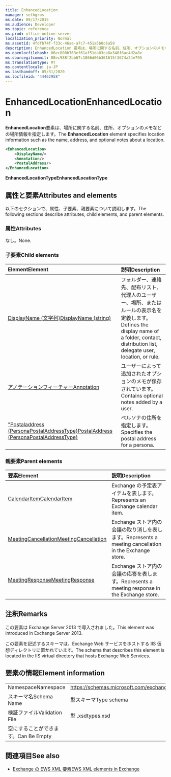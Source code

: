 ```yaml
---
title: EnhancedLocation
manager: sethgros
ms.date: 09/17/2015
ms.audience: Developer
ms.topic: reference
ms.prod: office-online-server
localization_priority: Normal
ms.assetid: 4fdfb74f-f33c-46ae-a7c7-451a5b0c6a59
description: EnhancedLocation 要素は、場所に関する名前、住所、オプションのメモなどの場所情報を指定します。
ms.openlocfilehash: 06ec800b763ef61af51da03ca8a340f6ac4d2a8e
ms.sourcegitcommit: 88ec988f2bb67c1866d06b361615f3674a24e795
ms.translationtype: MT
ms.contentlocale: ja-JP
ms.lasthandoff: 05/31/2020
ms.locfileid: "44462958"
---
```

# <a name="enhancedlocation"></a><span data-ttu-id="6e11e-103">EnhancedLocation</span><span class="sxs-lookup"><span data-stu-id="6e11e-103">EnhancedLocation</span></span>

<span data-ttu-id="6e11e-104">**EnhancedLocation**要素は、場所に関する名前、住所、オプションのメモなどの場所情報を指定します。</span><span class="sxs-lookup"><span data-stu-id="6e11e-104">The **EnhancedLocation** element specifies location information such as the name, address, and optional notes about a location.</span></span> 
  
```XML
<EnhancedLocation>
    <DisplayName/>
    <Annotation/>
    <PostalAddress/>
</EnhancedLocation>
```

 <span data-ttu-id="6e11e-105">**EnhancedLocationType**</span><span class="sxs-lookup"><span data-stu-id="6e11e-105">**EnhancedLocationType**</span></span>
## <a name="attributes-and-elements"></a><span data-ttu-id="6e11e-106">属性と要素</span><span class="sxs-lookup"><span data-stu-id="6e11e-106">Attributes and elements</span></span>

<span data-ttu-id="6e11e-107">以下のセクションで、属性、子要素、親要素について説明します。</span><span class="sxs-lookup"><span data-stu-id="6e11e-107">The following sections describe attributes, child elements, and parent elements.</span></span>
  
### <a name="attributes"></a><span data-ttu-id="6e11e-108">属性</span><span class="sxs-lookup"><span data-stu-id="6e11e-108">Attributes</span></span>

<span data-ttu-id="6e11e-109">なし。</span><span class="sxs-lookup"><span data-stu-id="6e11e-109">None.</span></span>
  
### <a name="child-elements"></a><span data-ttu-id="6e11e-110">子要素</span><span class="sxs-lookup"><span data-stu-id="6e11e-110">Child elements</span></span>

|<span data-ttu-id="6e11e-111">**Element**</span><span class="sxs-lookup"><span data-stu-id="6e11e-111">**Element**</span></span>|<span data-ttu-id="6e11e-112">**説明**</span><span class="sxs-lookup"><span data-stu-id="6e11e-112">**Description**</span></span>|
|:-----|:-----|
|[<span data-ttu-id="6e11e-113">DisplayName (文字列)</span><span class="sxs-lookup"><span data-stu-id="6e11e-113">DisplayName (string)</span></span>](displayname-string.md) <br/> |<span data-ttu-id="6e11e-114">フォルダー、連絡先、配布リスト、代理人のユーザー、場所、またはルールの表示名を定義します。</span><span class="sxs-lookup"><span data-stu-id="6e11e-114">Defines the display name of a folder, contact, distribution list, delegate user, location, or rule.</span></span>  <br/> |
|[<span data-ttu-id="6e11e-115">アノテーションフィーチャー</span><span class="sxs-lookup"><span data-stu-id="6e11e-115">Annotation</span></span>](annotation.md) <br/> |<span data-ttu-id="6e11e-116">ユーザーによって追加されたオプションのメモが保存されています。</span><span class="sxs-lookup"><span data-stu-id="6e11e-116">Contains optional notes added by a user.</span></span>  <br/> |
|[<span data-ttu-id="6e11e-117">"Postaladdress (PersonaPostalAddressType)</span><span class="sxs-lookup"><span data-stu-id="6e11e-117">PostalAddress (PersonaPostalAddressType)</span></span>](postaladdress-personapostaladdresstype.md) <br/> |<span data-ttu-id="6e11e-118">ペルソナの住所を指定します。</span><span class="sxs-lookup"><span data-stu-id="6e11e-118">Specifies the postal address for a persona.</span></span>  <br/> |
   
### <a name="parent-elements"></a><span data-ttu-id="6e11e-119">親要素</span><span class="sxs-lookup"><span data-stu-id="6e11e-119">Parent elements</span></span>

|<span data-ttu-id="6e11e-120">**要素**</span><span class="sxs-lookup"><span data-stu-id="6e11e-120">**Element**</span></span>|<span data-ttu-id="6e11e-121">**説明**</span><span class="sxs-lookup"><span data-stu-id="6e11e-121">**Description**</span></span>|
|:-----|:-----|
|[<span data-ttu-id="6e11e-122">CalendarItem</span><span class="sxs-lookup"><span data-stu-id="6e11e-122">CalendarItem</span></span>](calendaritem.md) <br/> |<span data-ttu-id="6e11e-123">Exchange の予定表アイテムを表します。</span><span class="sxs-lookup"><span data-stu-id="6e11e-123">Represents an Exchange calendar item.</span></span>  <br/> |
|[<span data-ttu-id="6e11e-124">MeetingCancellation</span><span class="sxs-lookup"><span data-stu-id="6e11e-124">MeetingCancellation</span></span>](meetingcancellation.md) <br/> |<span data-ttu-id="6e11e-125">Exchange ストア内の会議の取り消しを表します。</span><span class="sxs-lookup"><span data-stu-id="6e11e-125">Represents a meeting cancellation in the Exchange store.</span></span>  <br/> |
|[<span data-ttu-id="6e11e-126">MeetingResponse</span><span class="sxs-lookup"><span data-stu-id="6e11e-126">MeetingResponse</span></span>](meetingresponse.md) <br/> |<span data-ttu-id="6e11e-127">Exchange ストア内の会議の応答を表します。</span><span class="sxs-lookup"><span data-stu-id="6e11e-127">Represents a meeting response in the Exchange store.</span></span>  <br/> |
   
## <a name="remarks"></a><span data-ttu-id="6e11e-128">注釈</span><span class="sxs-lookup"><span data-stu-id="6e11e-128">Remarks</span></span>

<span data-ttu-id="6e11e-129">この要素は Exchange Server 2013 で導入されました。</span><span class="sxs-lookup"><span data-stu-id="6e11e-129">This element was introduced in Exchange Server 2013.</span></span>
  
<span data-ttu-id="6e11e-130">この要素を記述するスキーマは、Exchange Web サービスをホストする IIS 仮想ディレクトリに置かれています。</span><span class="sxs-lookup"><span data-stu-id="6e11e-130">The schema that describes this element is located in the IIS virtual directory that hosts Exchange Web Services.</span></span>
  
## <a name="element-information"></a><span data-ttu-id="6e11e-131">要素の情報</span><span class="sxs-lookup"><span data-stu-id="6e11e-131">Element information</span></span>

|||
|:-----|:-----|
|<span data-ttu-id="6e11e-132">Namespace</span><span class="sxs-lookup"><span data-stu-id="6e11e-132">Namespace</span></span>  <br/> |https://schemas.microsoft.com/exchange/services/2006/types  <br/> |
|<span data-ttu-id="6e11e-133">スキーマ名</span><span class="sxs-lookup"><span data-stu-id="6e11e-133">Schema Name</span></span>  <br/> |<span data-ttu-id="6e11e-134">型スキーマ</span><span class="sxs-lookup"><span data-stu-id="6e11e-134">Type schema</span></span>  <br/> |
|<span data-ttu-id="6e11e-135">検証ファイル</span><span class="sxs-lookup"><span data-stu-id="6e11e-135">Validation File</span></span>  <br/> |<span data-ttu-id="6e11e-136">型 .xsd</span><span class="sxs-lookup"><span data-stu-id="6e11e-136">types.xsd</span></span>  <br/> |
|<span data-ttu-id="6e11e-137">空にすることができます。</span><span class="sxs-lookup"><span data-stu-id="6e11e-137">Can Be Empty</span></span>  <br/> ||
   
## <a name="see-also"></a><span data-ttu-id="6e11e-138">関連項目</span><span class="sxs-lookup"><span data-stu-id="6e11e-138">See also</span></span>



- [<span data-ttu-id="6e11e-139">Exchange の EWS XML 要素</span><span class="sxs-lookup"><span data-stu-id="6e11e-139">EWS XML elements in Exchange</span></span>](ews-xml-elements-in-exchange.md)

